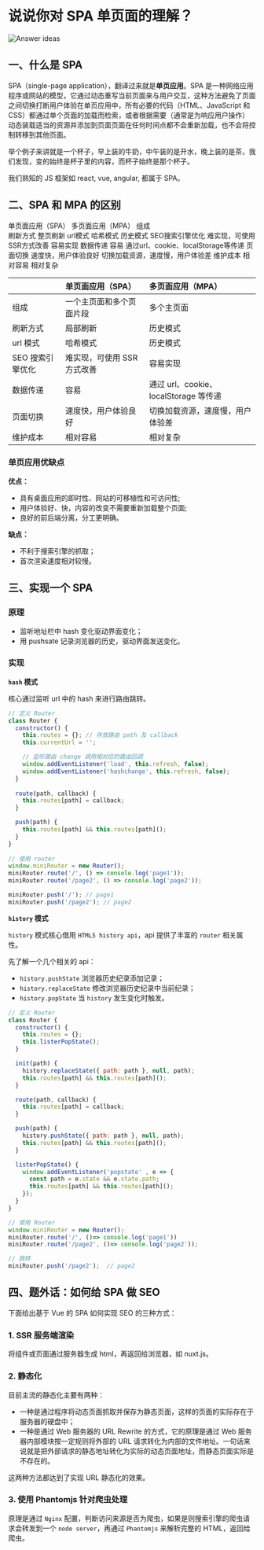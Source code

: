 # 说说你对 SPA 单页面的理解？

<img :src="$withBase('/images/interview/spa.png')" alt="Answer ideas">

## 一、什么是 SPA

SPA（single-page application），翻译过来就是**单页应用**。SPA 是一种网络应用程序或网站的模型，它通过动态重写当前页面来与用户交互，这种方法避免了页面之间切换打断用户体验在单页应用中，所有必要的代码（HTML、JavaScript 和 CSS）都通过单个页面的加载而检索，或者根据需要（通常是为响应用户操作）动态装载适当的资源并添加到页面页面在任何时间点都不会重新加载，也不会将控制转移到其他页面。

举个例子来讲就是一个杯子，早上装的牛奶，中午装的是开水，晚上装的是茶，我们发现，变的始终是杯子里的内容，而杯子始终是那个杯子。

我们熟知的 JS 框架如 react, vue, angular, 都属于 SPA。

## 二、SPA 和 MPA 的区别

单页面应用（SPA）	多页面应用（MPA）
组成		
刷新方式		整页刷新
url模式	哈希模式	历史模式
SEO搜索引擎优化	难实现，可使用SSR方式改善	容易实现
数据传递	容易	通过url、cookie、localStorage等传递
页面切换	速度快，用户体验良好	切换加载资源，速度慢，用户体验差
维护成本	相对容易	相对复杂

| | 单页面应用（SPA）| 多页面应用（MPA）|
| - |:- |:- |
| 组成 | 一个主页面和多个页面片段 | 多个主页面 |
| 刷新方式 | 局部刷新 | 历史模式 |
| url 模式 | 哈希模式 | 历史模式 |
| SEO 搜索引擎优化 | 难实现，可使用 SSR 方式改善 | 容易实现 |
| 数据传递 | 容易 | 通过 url、cookie、localStorage 等传递 |
| 页面切换 | 速度快，用户体验良好 | 切换加载资源，速度慢，用户体验差 |
| 维护成本 | 相对容易 | 相对复杂 |

### 单页应用优缺点

**优点：**

- 具有桌面应用的即时性、网站的可移植性和可访问性;
- 用户体验好、快，内容的改变不需要重新加载整个页面;
- 良好的前后端分离，分工更明确。

**缺点：**

- 不利于搜索引擎的抓取；
- 首次渲染速度相对较慢。

## 三、实现一个 SPA

### 原理

- 监听地址栏中 hash 变化驱动界面变化；
- 用 pushsate 记录浏览器的历史，驱动界面发送变化。

### 实现

**`hash` 模式**

核心通过监听 url 中的 hash 来进行路由跳转。

``` js
// 定义 Router
class Router {
  constructor() {
    this.routes = {}; // 存放路由 path 及 callback
    this.currentUrl = '';

    // 监听路由 change 调用相对应的路由回调
    window.addEventListener('load', this.refresh, false);
    window.addEventListener('hashchange', this.refresh, false);
  }
    
  route(path, callback) {
    this.routes[path] = callback;
  }

  push(path) {
    this.routes[path] && this.routes[path]();
  }
}
  
// 使用 router
window.miniRouter = new Router();
miniRouter.route('/', () => console.log('page1'));
miniRouter.route('/page2', () => console.log('page2'));

miniRouter.push('/'); // page1
miniRouter.push('/page2'); // page2
```

**`history` 模式**

`history` 模式核心借用 `HTML5 history api`，api 提供了丰富的 `router` 相关属性。

先了解一个几个相关的 api：

- `history.pushState` 浏览器历史纪录添加记录；
- `history.replaceState` 修改浏览器历史纪录中当前纪录；
- `history.popState` 当 `history` 发生变化时触发。

``` js
// 定义 Router  
class Router { 
  constructor() {  
    this.routes = {};
    this.listerPopState();
  }

  init(path) {  
    history.replaceState({ path: path }, null, path);
    this.routes[path] && this.routes[path]();
  }

  route(path, callback) {
    this.routes[path] = callback;
  }

  push(path) {
    history.pushState({ path: path }, null, path);
    this.routes[path] && this.routes[path]();
  }

  listerPopState() {
    window.addEventListener('popstate' , e => {
      const path = e.state && e.state.path;
      this.routes[path] && this.routes[path]();
    });
  }
}

// 使用 Router  
window.miniRouter = new Router();
miniRouter.route('/', ()=> console.log('page1'))
miniRouter.route('/page2', ()=> console.log('page2'));

// 跳转
miniRouter.push('/page2');  // page2
```

## 四、题外话：如何给 SPA 做 SEO

下面给出基于 Vue 的 SPA 如何实现 SEO 的三种方式：

### 1. SSR 服务端渲染

将组件或页面通过服务器生成 html，再返回给浏览器，如 nuxt.js。

### 2. 静态化

目前主流的静态化主要有两种：

- 一种是通过程序将动态页面抓取并保存为静态页面，这样的页面的实际存在于服务器的硬盘中；
- 一种是通过 Web 服务器的 URL Rewrite 的方式，它的原理是通过 Web 服务器内部模块按一定规则将外部的 URL 请求转化为内部的文件地址。一句话来说就是把外部请求的静态地址转化为实际的动态页面地址，而静态页面实际是不存在的。

这两种方法都达到了实现 URL 静态化的效果。

### 3. 使用 Phantomjs 针对爬虫处理

原理是通过 `Nginx` 配置，判断访问来源是否为爬虫，如果是则搜索引擎的爬虫请求会转发到一个 `node server`，再通过 `Phantomjs` 来解析完整的 HTML，返回给爬虫。
